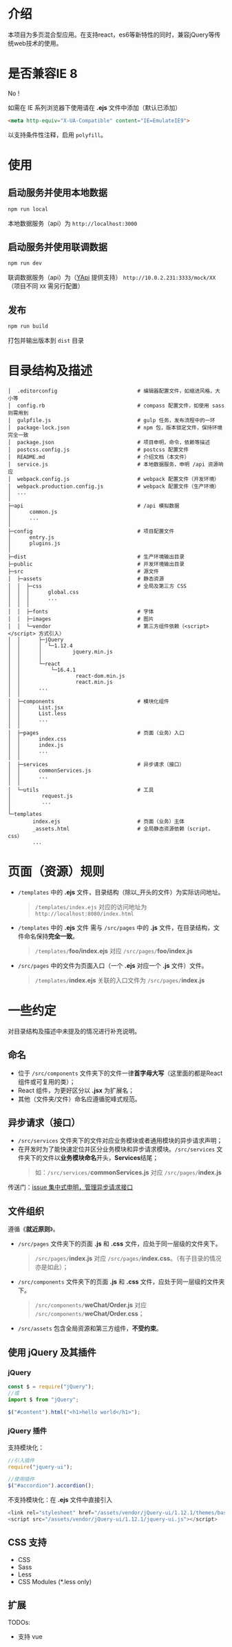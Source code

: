 # 介绍
本项目为多页混合型应用。在支持react，es6等新特性的同时，兼容jQuery等传统web技术的使用。

# 是否兼容IE 8
No !

如需在 IE 系列浏览器下使用请在 **.ejs** 文件中添加（默认已添加）
```html
<meta http-equiv="X-UA-Compatible" content="IE=EmulateIE9">
```
以支持条件性注释，启用 `polyfill`。

# 使用

## 启动服务并使用本地数据
```bash
npm run local
```

本地数据服务（api）为 `http://localhost:3000`

## 启动服务并使用联调数据
```bash
npm run dev
```

联调数据服务（api）为（[YApi](https://yapi.ymfe.org/) 提供支持） `http://10.0.2.231:3333/mock/XX` （项目不同 `XX` 需另行配置）

## 发布
```bash
npm run build
```

打包并输出版本到 `dist` 目录

# 目录结构及描述

```
│  .editorconfig                          # 编辑器配置文件，如缩进风格，大小等
│  config.rb                              # compass 配置文件，如使用 sass 则需用到
│  gulpfile.js                            # gulp 任务，发布流程中的一环
│  package-lock.json                      # npm 包，版本锁定文件，保持环境完全一致
│  package.json                           # 项目申明，命令，依赖等描述
│  postcss.config.js                      # postcss 配置文件
│  README.md                              # 介绍文档（本文件）
│  service.js                             # 本地数据服务，申明 /api 资源响应
│  webpack.config.js                      # webpack 配置文件（开发环境）
│  webpack.production.config.js           # webpack 配置文件（生产环境）
│  ...
│  
├─api                                     # /api 模拟数据
│      common.js
│      ...
│      
├─config                                  # 项目配置文件
│      entry.js
│      plugins.js
│
├─dist                                    # 生产环境输出目录
├─public                                  # 开发环境输出目录
├─src                                     # 源文件
│  ├─assets                               # 静态资源
│  │  ├─css                               # 全局及第三方 CSS
│  │  │      global.css
│  │  │      ...
│  │  │      
│  │  ├─fonts                             # 字体
│  │  ├─images                            # 图片
│  │  └─vendor                            # 第三方组件依赖（<script></script> 方式引入）
│  │      ├─jQuery
│  │      │  └─1.12.4
│  │      │          jquery.min.js
│  │      │
│  │      └─react
│  │          └─16.4.1
│  │                  react-dom.min.js
│  │                  react.min.js
│  │      ...
│  │
│  ├─components                           # 模块化组件 
│  │      List.jsx
│  │      List.less
│  │      ...
│  │
│  ├─pages                                # 页面（业务）入口
│  │      index.css
│  │      index.js
│  │      ...
│  │
│  ├─services                             # 异步请求（接口）
│  │      commonServices.js
│  │      ...
│  │      
│  └─utils                                # 工具
│          request.js
│          ...
│
└─templates                                
        index.ejs                         # 页面（业务）主体
        _assets.html                      # 全局静态资源依赖（script，css）
        ...
```

# 页面（资源）规则
- `/templates` 中的 **.ejs** 文件，目录结构（除以_开头的文件）为实际访问地址。
  > `/templates/index.ejs` 对应的访问地址为 `http://localhost:8080/index.html`
- `/templates` 中的 **.ejs** 文件 需与 `/src/pages` 中的 **.js** 文件，在目录结构，文件命名保持**完全一致**。
  > `/templates/`**foo/index.ejs** 对应 `/src/pages/`**foo/index.js**
- `/src/pages` 中的文件为页面入口（一个 **.ejs** 对应一个 **.js** 文件）文件。
  > `/templates/`**index.ejs** 关联的入口文件为 `/src/pages/`**index.js**

# 一些约定
对目录结构及描述中未提及的情况进行补充说明。

## 命名
- 位于 `/src/components` 文件夹下的文件一律**首字母大写**（这里面的都是React组件或可复用的类）；
- React 组件，为更好区分以 **.jsx** 为扩展名；
- 其他（文件夹/文件）命名应遵循驼峰式规范。

## 异步请求（接口）
- `/src/services` 文件夹下的文件对应业务模块或者通用模块的异步请求声明；
- 在开发时为了能快速定位并区分业务模块和异步请求模块。`/src/services` 文件夹下的文件以**业务模块命名**开头，**Services**结尾；
  > 如：`/src/services/`**commonServices.js** 对应 `/src/pages/`**index.js**

传送门：[issue 集中式申明，管理异步请求接口](https://github.com/alex86gbk/js-multi-seed/issues/2)

## 文件组织
遵循《**就近原则**》。
- `/src/pages` 文件夹下的页面 **.js** 和 **.css** 文件，应处于同一层级的文件夹下。
  > `/src/pages/`**index.js** 对应 `/src/pages/`**index.css**。（有子目录的情况亦是如此）；
- `/src/components` 文件夹下的页面 **.js** 和 **.css** 文件，应处于同一层级的文件夹下。
  > `/src/components/`**weChat/Order.js** 对应 `/src/components/`**weChat/Order.css**；
- `/src/assets` 包含全局资源和第三方组件，**不受约束**。

## 使用 jQuery 及其插件

### jQuery
```javascript
const $ = require("jQuery");
//或
import $ from "jQuery";

$("#content").html("<h1>hello world</h1>");
```

### jQuery 插件
支持模块化：
```javascript
//引入插件
require("jquery-ui");

//使用插件
$("#accordion").accordion();
```

不支持模块化：在 **.ejs** 文件中直接引入
```javascript
<link rel="stylesheet" href="/assets/vendor/jQuery-ui/1.12.1/themes/base/jquery-ui.css">
<script src="/assets/vendor/jQuery-ui/1.12.1/jquery-ui.js"></script>
```

## CSS 支持
- CSS
- Sass
- Less
- CSS Modules (*.less only)

## 扩展
TODOs:
- 支持 vue

